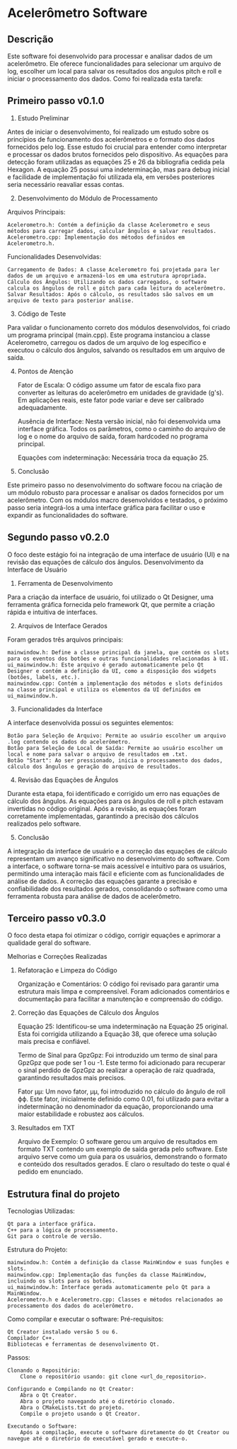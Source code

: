 # Acelerômetro Software 

## **Descrição**

Este software foi desenvolvido para processar e analisar dados de um acelerômetro. Ele oferece funcionalidades para selecionar um arquivo de log, escolher um local para salvar os resultados dos angulos pitch e roll e iniciar o processamento dos dados.
Como foi realizada esta tarefa:

## **Primeiro passo v0.1.0**

1. Estudo Preliminar

Antes de iniciar o desenvolvimento, foi realizado um estudo sobre os princípios de funcionamento dos acelerômetros e o formato dos dados fornecidos pelo log. Esse estudo foi crucial para entender como interpretar e processar os dados brutos fornecidos pelo dispositivo.
As equações para detecção foram utilizadas as equações 25 e 26 da bibliografia cedida pela Hexagon. 
A equação 25 possui uma indeterminação, mas para debug inicial e facilidade de implementação foi utilizada ela, em versões posteriores seria necessário reavaliar essas contas.

2. Desenvolvimento do Módulo de Processamento

Arquivos Principais:

    Acelerometro.h: Contém a definição da classe Acelerometro e seus métodos para carregar dados, calcular ângulos e salvar resultados.
    Acelerometro.cpp: Implementação dos métodos definidos em Acelerometro.h.

Funcionalidades Desenvolvidas:

    Carregamento de Dados: A classe Acelerometro foi projetada para ler dados de um arquivo e armazená-los em uma estrutura apropriada.
    Cálculo dos Ângulos: Utilizando os dados carregados, o software calcula os ângulos de roll e pitch para cada leitura do acelerômetro.
    Salvar Resultados: Após o cálculo, os resultados são salvos em um arquivo de texto para posterior análise.

3. Código de Teste

Para validar o funcionamento correto dos módulos desenvolvidos, foi criado um programa principal (main.cpp). Este programa instanciou a classe Acelerometro, carregou os dados de um arquivo de log específico e executou o cálculo dos ângulos, salvando os resultados em um arquivo de saída.

4. Pontos de Atenção

    Fator de Escala: O código assume um fator de escala fixo para converter as leituras do acelerômetro em unidades de gravidade (g's). Em aplicações reais, este fator pode variar e deve ser calibrado adequadamente.

   Ausência de Interface: Nesta versão inicial, não foi desenvolvida uma interface gráfica. Todos os parâmetros, como o caminho do arquivo de log e o nome do arquivo de saída, foram hardcoded no programa principal.

   Equações com indeterminação: Necessária troca da equação 25.

5. Conclusão

Este primeiro passo no desenvolvimento do software focou na criação de um módulo robusto para processar e analisar os dados fornecidos por um acelerômetro. Com os módulos macro desenvolvidos e testados, o próximo passo seria integrá-los a uma interface gráfica para facilitar o uso e expandir as funcionalidades do software.

## **Segundo passo v0.2.0**

O foco deste estágio foi na integração de uma interface de usuário (UI) e na revisão das equações de cálculo dos ângulos.
Desenvolvimento da Interface de Usuário
1. Ferramenta de Desenvolvimento

Para a criação da interface de usuário, foi utilizado o Qt Designer, uma ferramenta gráfica fornecida pelo framework Qt, que permite a criação rápida e intuitiva de interfaces.

2. Arquivos de Interface Gerados

Foram gerados três arquivos principais:

    mainwindow.h: Define a classe principal da janela, que contém os slots para os eventos dos botões e outras funcionalidades relacionadas à UI.
    ui_mainwindow.h: Este arquivo é gerado automaticamente pelo Qt Designer e contém a definição da UI, como a disposição dos widgets (botões, labels, etc.).
    mainwindow.cpp: Contém a implementação dos métodos e slots definidos na classe principal e utiliza os elementos da UI definidos em ui_mainwindow.h.

3. Funcionalidades da Interface

A interface desenvolvida possui os seguintes elementos:

    Botão para Seleção de Arquivo: Permite ao usuário escolher um arquivo .log contendo os dados do acelerômetro.
    Botão para Seleção de Local de Saída: Permite ao usuário escolher um local e nome para salvar o arquivo de resultados em .txt.
    Botão "Start": Ao ser pressionado, inicia o processamento dos dados, cálculo dos ângulos e geração do arquivo de resultados.

4. Revisão das Equações de Ângulos

Durante esta etapa, foi identificado e corrigido um erro nas equações de cálculo dos ângulos. As equações para os ângulos de roll e pitch estavam invertidas no código original. Após a revisão, as equações foram corretamente implementadas, garantindo a precisão dos cálculos realizados pelo software.

5. Conclusão

A integração da interface de usuário e a correção das equações de cálculo representam um avanço significativo no desenvolvimento do software. Com a interface, o software torna-se mais acessível e intuitivo para os usuários, permitindo uma interação mais fácil e eficiente com as funcionalidades de análise de dados. A correção das equações garante a precisão e confiabilidade dos resultados gerados, consolidando o software como uma ferramenta robusta para análise de dados de acelerômetro.

## **Terceiro passo v0.3.0**

O foco desta etapa foi otimizar o código, corrigir equações e aprimorar a qualidade geral do software.

Melhorias e Correções Realizadas

1. Refatoração e Limpeza do Código

    Organização e Comentários: O código foi revisado para garantir uma estrutura mais limpa e compreensível. Foram adicionados comentários e documentação para facilitar a manutenção e compreensão do código.

2. Correção das Equações de Cálculo dos Ângulos

    Equação 25: Identificou-se uma indeterminação na Equação 25 original. Esta foi corrigida utilizando a Equação 38, que oferece uma solução mais precisa e confiável.

    Termo de Sinal para GpzGpz​: Foi introduzido um termo de sinal para GpzGpz​ que pode ser 1 ou -1. Este termo foi adicionado para recuperar o sinal perdido de GpzGpz​ ao realizar a operação de raiz quadrada, garantindo resultados mais precisos.

    Fator μμ: Um novo fator, μμ, foi introduzido no cálculo do ângulo de roll ϕϕ. Este fator, inicialmente definido como 0.01, foi utilizado para evitar a indeterminação no denominador da equação, proporcionando uma maior estabilidade e robustez aos cálculos.

3. Resultados em TXT

    Arquivo de Exemplo: O software gerou um arquivo de resultados em formato TXT contendo um exemplo de saída gerada pelo software. Este arquivo serve como um guia para os usuários, demonstrando o formato e conteúdo dos resultados gerados. E claro o resultado do teste o qual é pedido em enunciado.

## **Estrutura final do projeto**

Tecnologias Utilizadas:

    Qt para a interface gráfica.
    C++ para a lógica de processamento.
    Git para o controle de versão.

Estrutura do Projeto:

    mainwindow.h: Contém a definição da classe MainWindow e suas funções e slots.
    mainwindow.cpp: Implementação das funções da classe MainWindow, incluindo os slots para os botões.
    ui_mainwindow.h: Interface gerada automaticamente pelo Qt para a MainWindow.
    Acelerometro.h e Acelerometro.cpp: Classes e métodos relacionados ao processamento dos dados do acelerômetro.

Como compilar e executar o software:
Pré-requisitos:

    Qt Creator instalado versão 5 ou 6.
    Compilador C++.
    Bibliotecas e ferramentas de desenvolvimento Qt.

Passos:

    Clonando o Repositório:
        Clone o repositório usando: git clone <url_do_repositorio>.

    Configurando e Compilando no Qt Creator:
        Abra o Qt Creator.
        Abra o projeto navegando até o diretório clonado.
        Abra o CMakeLists.txt do projeto.
        Compile o projeto usando o Qt Creator.

    Executando o Software:
        Após a compilação, execute o software diretamente do Qt Creator ou navegue até o diretório do executável gerado e execute-o.

        

